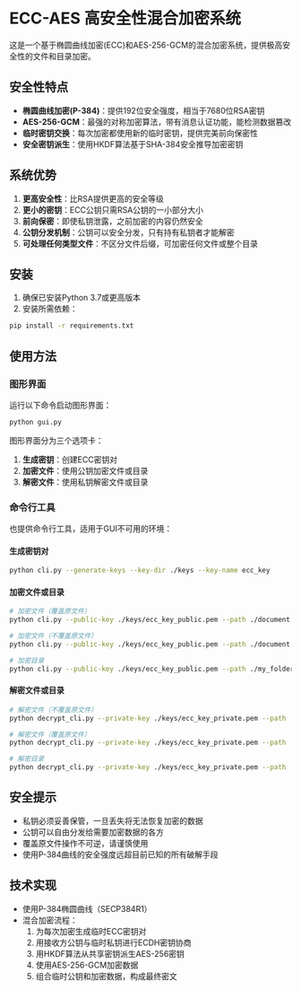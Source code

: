 # ECC-AES 高安全性混合加密系统

这是一个基于椭圆曲线加密(ECC)和AES-256-GCM的混合加密系统，提供极高安全性的文件和目录加密。

## 安全性特点

- **椭圆曲线加密(P-384)**：提供192位安全强度，相当于7680位RSA密钥
- **AES-256-GCM**：最强的对称加密算法，带有消息认证功能，能检测数据篡改
- **临时密钥交换**：每次加密都使用新的临时密钥，提供完美前向保密性
- **安全密钥派生**：使用HKDF算法基于SHA-384安全推导加密密钥

## 系统优势

1. **更高安全性**：比RSA提供更高的安全等级
2. **更小的密钥**：ECC公钥只需RSA公钥的一小部分大小
3. **前向保密**：即使私钥泄露，之前加密的内容仍然安全
4. **公钥分发机制**：公钥可以安全分发，只有持有私钥者才能解密
5. **可处理任何类型文件**：不区分文件后缀，可加密任何文件或整个目录

## 安装

1. 确保已安装Python 3.7或更高版本
2. 安装所需依赖：

```bash
pip install -r requirements.txt
```

## 使用方法

### 图形界面

运行以下命令启动图形界面：

```bash
python gui.py
```

图形界面分为三个选项卡：

1. **生成密钥**：创建ECC密钥对
2. **加密文件**：使用公钥加密文件或目录
3. **解密文件**：使用私钥解密文件或目录

### 命令行工具

也提供命令行工具，适用于GUI不可用的环境：

#### 生成密钥对

```bash
python cli.py --generate-keys --key-dir ./keys --key-name ecc_key
```

#### 加密文件或目录

```bash
# 加密文件（覆盖原文件）
python cli.py --public-key ./keys/ecc_key_public.pem --path ./document.docx --overwrite

# 加密文件（不覆盖原文件）
python cli.py --public-key ./keys/ecc_key_public.pem --path ./document.docx --output ./document.docx.encrypted

# 加密目录
python cli.py --public-key ./keys/ecc_key_public.pem --path ./my_folder --output ./encrypted_folder
```

#### 解密文件或目录

```bash
# 解密文件（不覆盖原文件）
python decrypt_cli.py --private-key ./keys/ecc_key_private.pem --path ./document.docx.encrypted

# 解密文件（覆盖原文件）
python decrypt_cli.py --private-key ./keys/ecc_key_private.pem --path ./document.docx.encrypted --overwrite

# 解密目录
python decrypt_cli.py --private-key ./keys/ecc_key_private.pem --path ./encrypted_folder --output ./decrypted_folder
```

## 安全提示

- 私钥必须妥善保管，一旦丢失将无法恢复加密的数据
- 公钥可以自由分发给需要加密数据的各方
- 覆盖原文件操作不可逆，请谨慎使用
- 使用P-384曲线的安全强度远超目前已知的所有破解手段

## 技术实现

- 使用P-384椭圆曲线（SECP384R1）
- 混合加密流程：
  1. 为每次加密生成临时ECC密钥对
  2. 用接收方公钥与临时私钥进行ECDH密钥协商
  3. 用HKDF算法从共享密钥派生AES-256密钥
  4. 使用AES-256-GCM加密数据
  5. 组合临时公钥和加密数据，构成最终密文 
